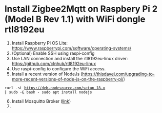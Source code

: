 # Install Zigbee2Mqtt on Raspbery Pi 2 (Model B Rev 1.1) with WiFi dongle rtl8192eu

 1. Install Raspberry Pi OS Lite:
    https://www.raspberrypi.com/software/operating-systems/
 2. (Optional) Enable SSH using raspi-config
 3. Use LAN connection and install the rtl8192eu-linux driver:
    https://github.com/clnhub/rtl8192eu-linux
 4. Use raspi-config to configure the WiFi access.
 5. Install a recent version of NodeJs (https://thisdavej.com/upgrading-to-more-recent-versions-of-node-js-on-the-raspberry-pi/)
 
 <code>curl -sL https://deb.nodesource.com/setup_18.x | sudo -E bash -
sudo apt install nodejs</code>

 6. Install Mosquitto Broker ([link](https://randomnerdtutorials.com/how-to-install-mosquitto-broker-on-raspberry-pi/))
 7. 
